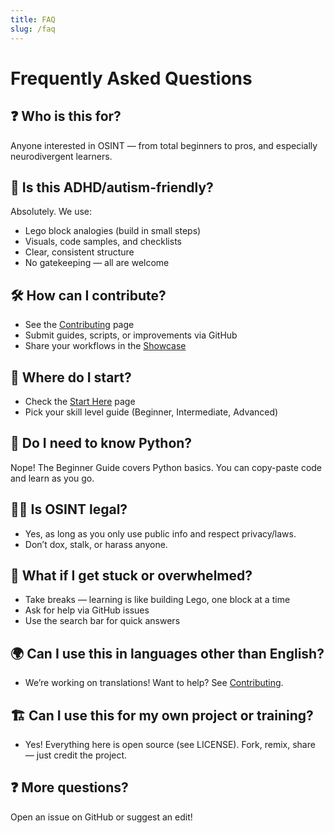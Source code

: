 ```yaml
---
title: FAQ
slug: /faq
---
```


# Frequently Asked Questions

## ❓ Who is this for?
Anyone interested in OSINT — from total beginners to pros, and especially neurodivergent learners.

## 🧠 Is this ADHD/autism-friendly?
Absolutely. We use:
- Lego block analogies (build in small steps)
- Visuals, code samples, and checklists
- Clear, consistent structure
- No gatekeeping — all are welcome

## 🛠️ How can I contribute?
- See the [Contributing](./contributing) page
- Submit guides, scripts, or improvements via GitHub
- Share your workflows in the [Showcase](./showcase)

## 🚦 Where do I start?
- Check the [Start Here](./start-here) page
- Pick your skill level guide (Beginner, Intermediate, Advanced)

## 🐍 Do I need to know Python?
Nope! The Beginner Guide covers Python basics. You can copy-paste code and learn as you go.

## 🕵️‍♂️ Is OSINT legal?
- Yes, as long as you only use public info and respect privacy/laws.
- Don’t dox, stalk, or harass anyone.

## 🧩 What if I get stuck or overwhelmed?
- Take breaks — learning is like building Lego, one block at a time
- Ask for help via GitHub issues
- Use the search bar for quick answers

## 🌍 Can I use this in languages other than English?
- We’re working on translations! Want to help? See [Contributing](./contributing).

## 🏗️ Can I use this for my own project or training?
- Yes! Everything here is open source (see LICENSE). Fork, remix, share — just credit the project.

## ❓ More questions?
Open an issue on GitHub or suggest an edit!
